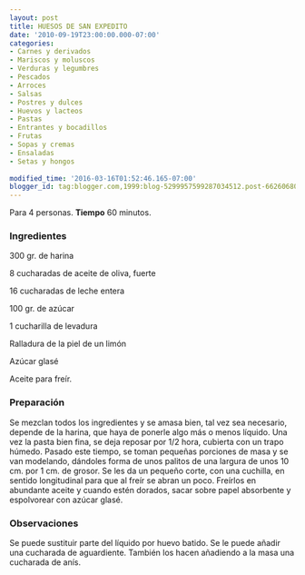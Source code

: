 ```yaml
---
layout: post
title: HUESOS DE SAN EXPEDITO
date: '2010-09-19T23:00:00.000-07:00'
categories:
- Carnes y derivados
- Mariscos y moluscos
- Verduras y legumbres
- Pescados
- Arroces
- Salsas
- Postres y dulces
- Huevos y lacteos
- Pastas
- Entrantes y bocadillos
- Frutas
- Sopas y cremas
- Ensaladas
- Setas y hongos
 
modified_time: '2016-03-16T01:52:46.165-07:00'
blogger_id: tag:blogger.com,1999:blog-5299957599287034512.post-6626068061371159513
---
```


Para 4 personas.
<b>Tiempo</b> 60 minutos.

<h3>Ingredientes</h3>

300 gr. de harina

8 cucharadas de aceite de oliva, fuerte

16 cucharadas de leche entera

100 gr. de azúcar

1 cucharilla de levadura

Ralladura de la piel de un limón

Azúcar glasé

Aceite para freír.

<h3>Preparación</h3>

Se mezclan todos los ingredientes y se amasa bien, tal vez sea necesario, depende de la harina, que haya de ponerle algo más o menos líquido. Una vez la pasta bien fina, se deja reposar por 1/2 hora, cubierta con un trapo húmedo. Pasado este tiempo, se toman pequeñas porciones de masa y se van modelando, dándoles forma de unos palitos de una largura de unos 10 cm. por 1 cm. de grosor. Se les da un pequeño corte, con una cuchilla, en sentido longitudinal para que al freír se abran un poco. Freírlos en abundante aceite y cuando estén dorados, sacar sobre papel absorbente y espolvorear con azúcar glasé.

<h3>Observaciones</h3>

Se puede sustituir parte del líquido por huevo batido. Se le puede añadir una cucharada de aguardiente. También los hacen añadiendo a la masa una cucharada de anís.

